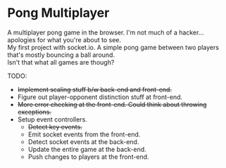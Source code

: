 # Pong Multiplayer
A multiplayer pong game in the browser. I'm not much of a hacker... apologies for what you're about to see.      
My first project with socket.io. A simple pong game between two players that's mostly bouncing a ball around.   
Isn't that what all games are though? 

TODO:  
<ul>
  <li><strike>Implement scaling stuff b/w back-end and front-end.</strike></li>
  <li>Figure out player-opponent distinction stuff at front-end.</li>
  <li><strike>More error checking at the front-end. Could think about throwing exceptions.</strike></li>
  <li>Setup event controllers.
    <ul> 
    <li><strike>Detect key events. </strike></li> 
    <li>Emit socket events from the front-end.</li>
    <li>Detect socket events at the back-end.</li>
    <li>Update the entire game at the back-end.</li>
    <li>Push changes to players at the front-end.</li>
    </ul>
  </li>
<ul>
